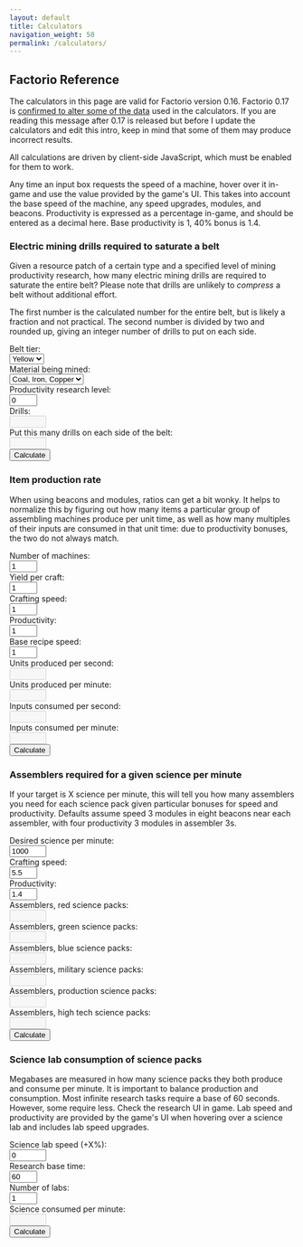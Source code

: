 ```yaml
---
layout: default
title: Calculators
navigation_weight: 50
permalink: /calculators/
---
```


## Factorio Reference

The calculators in this page are valid for Factorio version 0.16. Factorio 0.17 is [confirmed to alter some of the data](https://www.factorio.com/blog/post/fff-266) used in the calculators. If you are reading this message after 0.17 is released but before I update the calculators and edit this intro, keep in mind that some of them may produce incorrect results.

All calculations are driven by client-side JavaScript, which must be enabled for them to work.

Any time an input box requests the speed of a machine, hover over it in-game and use the value provided by the game's UI. This takes into account the base speed of the machine, any speed upgrades, modules, and beacons. Productivity is expressed as a percentage in-game, and should be entered as a decimal here. Base productivity is 1, 40% bonus is 1.4.

### Electric mining drills required to saturate a belt

Given a resource patch of a certain type and a specified level of mining productivity research, how many electric mining drills are required to saturate the entire belt? Please note that drills are unlikely to <em>compress</em> a belt without additional effort.

The first number is the calculated number for the entire belt, but is likely a fraction and not practical. The second number is divided by two and rounded up, giving an integer number of drills to put on each side.

<div class="inputs">
<div class="input-row">
<div class="input-label">Belt tier:</div>
<div class="input">
<select id="drillsPerBeltTier">
<option value="13.33">Yellow</option>
<option value="26.67">Red</option>
<option value="40">Blue</option>
</select>
</div>
</div>
<div class="input-row">
<div class="input-label">Material being mined:</div>
<div class="input">
<select id="drillsPerBeltMaterial">
<option value="0.525">Coal, Iron, Copper</option>
<option value="0.65">Stone</option>
<option value="0.2625">Uranium</option>
</select>
</div>
</div>
<div class="input-row">
<div class="input-label">Productivity research level:</div>
<div class="input"><input type="text" id="drillsPerBeltProd" value="0" size="3"/></div>
</div>
<div class="input-row">
<div class="input-label">Drills:</div>
<div class="input"><input type="text" id="drillsPerBelt" disabled="" readonly="" size="5"/></div>
</div>
<div class="input-row">
<div class="input-label">Put this many drills on each side of the belt:</div>
<div class="input"><input type="text" id="drillsPerLane" disabled="" readonly="" size="5"/></div>
</div>
<div class="input-row">
<div class="input-label"></div>
<div><button onclick="calculateDrillsPerBelt();">Calculate</button></div>
</div>
</div>
<script>
function calculateDrillsPerBelt() {
var p = 1 + 2 * Number(document.getElementById("drillsPerBeltProd").value) / 100;
var drills = Number(document.getElementById("drillsPerBeltTier").value) / (Number(document.getElementById("drillsPerBeltMaterial").value) * p);
document.getElementById("drillsPerBelt").value = drills.toFixed(2);
var perLane = 0.5 + drills / 2;
document.getElementById("drillsPerLane").value = perLane.toFixed(0);
}
</script>

### Item production rate

When using beacons and modules, ratios can get a bit wonky. It helps to normalize this by figuring out how many items a particular group of assembling machines produce per unit time, as well as how many multiples of their inputs are consumed in that unit time: due to productivity bonuses, the two do not always match.

<div class="inputs">
<div class="input-row">
<div class="input-label">Number of machines:</div>
<div class="input"><input type="text" id="itemProductionRateMachines" value="1" size="3"/></div>
</div>
<div class="input-row">
<div class="input-label">Yield per craft:</div>
<div class="input"><input type="text" id="itemProductionRateYield" value="1" size="3"/></div>
</div>
<div class="input-row">
<div class="input-label">Crafting speed:</div>
<div class="input"><input type="text" id="itemProductionRateSpeed" value="1" size="3"/></div>
</div>
<div class="input-row">
<div class="input-label">Productivity:</div>
<div class="input"><input type="text" id="itemProductionRateProd" value="1" size="3"/></div>
</div>
<div class="input-row">
<div class="input-label">Base recipe speed:</div>
<div class="input"><input type="text" id="itemProductionRateBaseSpeed" value="1" size="3"/></div>
</div>
<div class="input-row">
<div class="input-label">Units produced per second:</div>
<div class="input"><input type="text" id="itemProductionRateProdSec" disabled="" readonly="" size="5"/></div>
</div>
<div class="input-row">
<div class="input-label">Units produced per minute:</div>
<div class="input"><input type="text" id="itemProductionRateProdMin" disabled="" readonly="" size="5"/></div>
</div>
<div class="input-row">
<div class="input-label">Inputs consumed per second:</div>
<div class="input"><input type="text" id="itemProductionRateConsumeSec" disabled="" readonly="" size="5"/></div>
</div>
<div class="input-row">
<div class="input-label">Inputs consumed per minute:</div>
<div class="input"><input type="text" id="itemProductionRateConsumeMin" disabled="" readonly="" size="5"/></div>
</div>
<div class="input-row">
<div class="input-label"></div>
<div class="input"><button onclick="calculateItemProductionRate();">Calculate</button></div>
</div>
</div>
<script>
function calculateItemProductionRate() {
var machines = Number(document.getElementById("itemProductionRateMachines").value);
var yield = Number(document.getElementById("itemProductionRateYield").value);
var speed = Number(document.getElementById("itemProductionRateSpeed").value);
var productivity = Number(document.getElementById("itemProductionRateProd").value);
var baseSpeed = Number(document.getElementById("itemProductionRateBaseSpeed").value);
var producedPerSecond = machines * yield * speed * productivity / baseSpeed;
var producedPerMinute = 60 * producedPerSecond;
var consumedPerSecond = machines * speed / baseSpeed;
var consumedPerMinute = 60 * consumedPerSecond;
document.getElementById("itemProductionRateProdSec").value = producedPerSecond.toFixed(2);
document.getElementById("itemProductionRateProdMin").value = producedPerMinute.toFixed(2);
document.getElementById("itemProductionRateConsumeSec").value = consumedPerSecond.toFixed(2);
document.getElementById("itemProductionRateConsumeMin").value = consumedPerMinute.toFixed(2);
}
</script>

### Assemblers required for a given science per minute

If your target is X science per minute, this will tell you how many assemblers you need for each science pack given particular bonuses for speed and productivity. Defaults assume speed 3 modules in eight beacons near each assembler, with four productivity 3 modules in assembler 3s.

<div class="inputs">
<div class="input-row">
<div class="input-label">Desired science per minute:</div>
<div class="input"><input type="text" id="spmIn" value="1000" size="5"/></div>
</div>
<div class="input-row">
<div class="input-label">Crafting speed:</div>
<div class="input"><input type="text" id="spmSpeed" value="5.5" size="3"/></div>
</div>
<div class="input-row">
<div class="input-label">Productivity:</div>
<div class="input"><input type="text" id="spmProd" value="1.4" size="3"/></div>
</div>
<div class="input-row">
<div class="input-label">Assemblers, red science packs:</div>
<div class="input"><input type="text" id="spmRed" disabled="" readonly="" size="5"/></div>
</div>
<div class="input-row">
<div class="input-label">Assemblers, green science packs:</div>
<div class="input"><input type="text" id="spmGreen" disabled="" readonly="" size="5"/></div>
</div>
<div class="input-row">
<div class="input-label">Assemblers, blue science packs:</div>
<div class="input"><input type="text" id="spmBlue" disabled="" readonly="" size="5"/></div>
</div>
<div class="input-row">
<div class="input-label">Assemblers, military science packs:</div>
<div class="input"><input type="text" id="spmMilitary" disabled="" readonly="" size="5"/></div>
</div>
<div class="input-row">
<div class="input-label">Assemblers, production science packs:</div>
<div class="input"><input type="text" id="spmProduction" disabled="" readonly="" size="5"/></div>
</div>
<div class="input-row">
<div class="input-label">Assemblers, high tech science packs:</div>
<div class="input"><input type="text" id="spmHighTech" disabled="" readonly="" size="5"/></div>
</div>
<div class="input-row">
<div class="input-label"></div>
<div class="input"><button onclick="calculateSpmAssemblers();">Calculate</button></div>
</div>
</div>
<script>
function calculateSpmAssemblers() {
var targetSpm = Number(document.getElementById("spmIn").value);
var speed = Number(document.getElementById("spmSpeed").value);
var productivity = Number(document.getElementById("spmProd").value);

var red = 5 * targetSpm / (60 * speed * productivity);
var green = 6 * targetSpm / (60 * speed * productivity);
var blue = 12 * targetSpm / (60 * speed * productivity);
var black = 10 * targetSpm / (60 * 2 * speed * productivity);
var purple = 14 * targetSpm / (60 * 2 * speed * productivity);
var yellow = 14 * targetSpm / (60 * 2 * speed * productivity);

document.getElementById("spmRed").value = red.toFixed(2);
document.getElementById("spmGreen").value = green.toFixed(2);
document.getElementById("spmBlue").value = blue.toFixed(2);
document.getElementById("spmMilitary").value = black.toFixed(2);
document.getElementById("spmProduction").value = purple.toFixed(2);
document.getElementById("spmHighTech").value = yellow.toFixed(2);
}
</script>

### Science lab consumption of science packs

Megabases are measured in how many science packs they both produce and consume per minute. It is important to balance production and consumption. Most infinite research tasks require a base of 60 seconds. However, some require less. Check the research UI in game. Lab speed and productivity are provided by the game's UI when hovering over a science lab and includes lab speed upgrades.

<div class="inputs">
<div class="input-row">
<div class="input-label">Science lab speed (+X%):</div>
<div class="input"><input type="text" id="scienceLabSpmSpeed" value="0" size="5"/></div>
</div>
<div class="input-row">
<div class="input-label">Research base time:</div>
<div class="input"><input type="text" id="scienceLabSpmBaseTime" value="60" size="3"/></div>
</div>
<div class="input-row">
<div class="input-label">Number of labs:</div>
<div class="input"><input type="text" id="scienceLabSpmLabs" value="1" size="3"/></div>
</div>
<div class="input-row">
<div class="input-label">Science consumed per minute:</div>
<div class="input"><input type="text" id="scienceLabSpm" disabled="" readonly="" size="5"/></div>
</div>
<div class="input-row">
<div class="input-label"></div>
<div><button onclick="calculateScienceConsumedPerMinute();">Calculate</button></div>
</div>
</div>
<script>
function calculateScienceConsumedPerMinute() {
var speedDivisor = (Number(document.getElementById("scienceLabSpmSpeed").value) + 100) / 100;
var researchTime = Number(document.getElementById("scienceLabSpmBaseTime").value) / speedDivisor;
var perSecond = 1 / researchTime;
var totalPerSecond = Number(document.getElementById("scienceLabSpmLabs").value) * perSecond;
var totalPerMinute = 60 * totalPerSecond;
document.getElementById("scienceLabSpm").value = totalPerMinute.toFixed(2);
}
</script>

